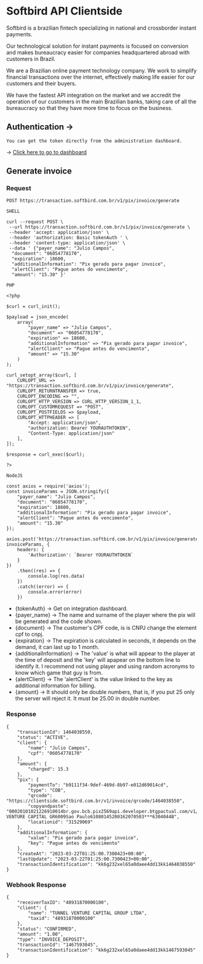 # Softbird API Clientside 

Softbird is a brazilian fintech specializing in national and crossborder instant payments.

Our technological solution for instant payments is focused on conversion and makes bureaucracy easier for companies headquartered abroad with customers in Brazil.

We are a Brazilian online payment technology company. We work to simplify financial transactions over the internet, effectively making life easier for our customers and their buyers.

We have the fastest API integration on the market and we accredit the operation of our customers in the main Brazilian banks, taking care of all the bureaucracy so that they have more time to focus on the business.

## Authentication -> 

    You can get the token directly from the administration dashboard. 
    
-> [Click here to go to dashboard](https://banking.softbird.com.br/dashboard/development)
## Generate invoice

### Request

`POST https://transaction.softbird.com.br/v1/pix/invoice/generate`

`SHELL`

    curl --request POST \
     --url https://transaction.softbird.com.br/v1/pix/invoice/generate \
     --header 'accept: application/json' \
     --header 'authorization: Basic tokenAuth ' \
     --header 'content-type: application/json' \
     --data ' {"payer_name": "Julio Campos",
      "document": "06054778170",
      "expiration": 18600,
      "additionalInformation": "Pix gerado para pagar invoice",
      "alertClient": "Pague antes do vencimento",
      "amount": "15.30" }'
      

`PHP`

    <?php

    $curl = curl_init();

    $payload = json_encode(
        array(
            "payer_name" => "Julio Campos",
            "document" => "06054778170",
            "expiration" => 18600,
            "additionalInformation" => "Pix gerado para pagar invoice",
            "alertClient" => "Pague antes do vencimento",
            "amount" => "15.30"
        )
    );

    curl_setopt_array($curl, [
        CURLOPT_URL => "https://transaction.softbird.com.br/v1/pix/invoice/generate",
        CURLOPT_RETURNTRANSFER => true,
        CURLOPT_ENCODING => "",
        CURLOPT_HTTP_VERSION => CURL_HTTP_VERSION_1_1,
        CURLOPT_CUSTOMREQUEST => "POST",
        CURLOPT_POSTFIELDS => $payload,
        CURLOPT_HTTPHEADER => [
            "Accept: application/json",
            "authorization: Bearer YOURAUTHTOKEN",
            "Content-Type: application/json"
        ],
    ]);

    $response = curl_exec($curl);

    ?>
    
`NodeJS`

    const axios = require('axios');
    const invoiceParams = JSON.stringify({
        "payer_name": "Julio Campos",
        "document": "06054778170",
        "expiration": 18600,
        "additionalInformation": "Pix gerado para pagar invoice",
        "alertClient": "Pague antes do vencimento",
        "amount": "15.30"
    });

    axios.post('https://transaction.softbird.com.br/v1/pix/invoice/generate', invoiceParams, {
        headers: {
            'Authorization': `Bearer YOURAUTHTOKEN`
        }
    })
        .then((res) => {
            console.log(res.data)
        })
        .catch((error) => {
            console.error(error)
        })

- {tokenAuth} -> Get on integration dashboard.
- {payer_name} -> The name and surname of the player where the pix will be generated and the code shown.
- {document} -> The customer's CPF code, is is CNPJ change the element cpf to cnpj.
- {expiration} -> The expiration is calculated in seconds, it depends on the demand, it can last up to 1 month.
- {additionalInformation} -> The 'value' is what will appear to the player at the time of deposit and the 'key' will apapear on the bottom line to identify it. I recommend not using player and using random acronyms to know which game that guy is from.
- {alertClient} -> The 'alertClient' is the value linked to the key as additional information for billing.
- {amount} -> It should only be double numbers, that is, if you put 25 only the server will reject it. It must be 25.00 in double number.      
      

### Response

    {
        "transactionId": 1464038550,
        "status": "ACTIVE",
        "client": {
            "name": "Julio Campos",
            "cpf": "06054778170"
        },
        "amount": {
            "charged": 15.3
        },
        "pix": {
            "paymentTo": "b9111f34-9def-469d-8b97-e012d69014cd",
            "type": "COB",
            "qrcode": "https://clientside.softbird.com.br/v1/invoice/qrcode/1464038550",
            "copyandpaste": "00020101021226910014br.gov.bcb.pix2569api.developer.btgpactual.com/v1/p/v2/84737b5a68814ac38fe9464c38ed3cd75204899953039865802BR5925TUNNEL VENTURE CAPITAL GR6009Sao Paulo61080145200162070503***6304044B",
            "locationid": "31529069"
        },
        "additionalInformation": {
            "value": "Pix gerado para pagar invoice",
            "key": "Pague antes do vencimento"
        },
        "createAt": "2023-03-22T01:25:00.7300423+00:00",
        "lastUpdate": "2023-03-22T01:25:00.7300423+00:00",
        "transactionIdentification": "kk6g232xel65a0daee4dd13kk1464038550"
    }
   

### Webhook Response

    {
        "receiverTaxID": "48931870000100",
        "client": {
            "name": "TUNNEL VENTURE CAPITAL GROUP LTDA",
            "taxid": "48931870000100"
        },
        "status": "CONFIRMED",
        "amount": "1.00",
        "type": "INVOICE_DEPOSIT",
        "transactionId": "1467593045",
        "transactionIdentification": "kk6g232xel65a0daee4dd13kk1467593045"
    }
